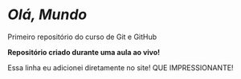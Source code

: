 # *Olá, Mundo* 
 Primeiro repositório do curso de Git e GitHub

**Repositório criado durante uma aula ao vivo!** 

Essa linha eu adicionei diretamente no site! QUE IMPRESSIONANTE!
